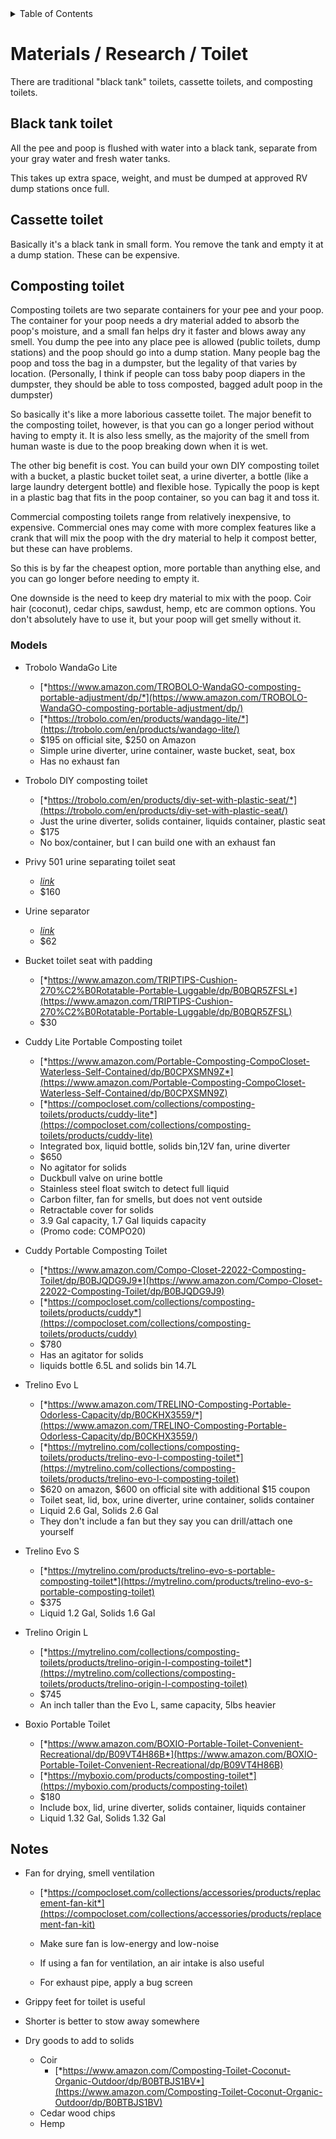 <!-- START doctoc generated TOC please keep comment here to allow auto update -->
<!-- DON'T EDIT THIS SECTION, INSTEAD RE-RUN doctoc TO UPDATE -->
<details>
<summary>Table of Contents</summary>

- [Materials / Research / Toilet](#materials--research--toilet)
  - [Black tank toilet](#black-tank-toilet)
  - [Cassette toilet](#cassette-toilet)
  - [Composting toilet](#composting-toilet)
    - [Models](#models)
  - [Notes](#notes)

</details>
<!-- END doctoc generated TOC please keep comment here to allow auto update -->

# Materials / Research / Toilet


There are traditional "black tank" toilets, cassette toilets, and composting toilets.

## Black tank toilet

All the pee and poop is flushed with water into a black tank, separate from your gray
water and fresh water tanks.

This takes up extra space, weight, and must be dumped at approved RV dump stations
once full.

## Cassette toilet

Basically it's a black tank in small form. You remove the tank and empty it at a dump
station. These can be expensive.

## Composting toilet

Composting toilets are two separate containers for your pee and your poop.
The container for your poop needs a dry material added to absorb the poop's moisture, and
a small fan helps dry it faster and blows away any smell. You dump the pee into any place
pee is allowed (public toilets, dump stations) and the poop should go into a dump station.
Many people bag the poop and toss the bag in a dumpster, but the legality of that varies
by location. (Personally, I think if people can toss baby poop diapers in the dumpster,
they should be able to toss composted, bagged adult poop in the dumpster)

So basically it's like a more laborious cassette toilet. The major benefit to the
composting toilet, however, is that you can go a longer period without having to empty it.
It is also less smelly, as the majority of the smell from human waste is due to the poop
breaking down when it is wet.

The other big benefit is cost. You can build your own DIY composting toilet with a bucket,
a plastic bucket toilet seat, a urine diverter, a bottle (like a large laundry detergent
 bottle) and flexible hose. Typically the poop is kept in a plastic bag that fits in the
poop container, so you can bag it and toss it.

Commercial composting toilets range from relatively inexpensive, to expensive. Commercial
ones may come with more complex features like a crank that will mix the poop with the dry
material to help it compost better, but these can have problems.

So this is by far the cheapest option, more portable than anything else, and you can go
longer before needing to empty it.

One downside is the need to keep dry material to mix with the poop. Coir hair (coconut),
cedar chips, sawdust, hemp, etc are common options. You don't absolutely have to use it,
but your poop will get smelly without it.



### Models
- Trobolo WandaGo Lite

  -   [*https://www.amazon.com/TROBOLO-WandaGO-composting-portable-adjustment/dp/*](https://www.amazon.com/TROBOLO-WandaGO-composting-portable-adjustment/dp/)
  -   [*https://trobolo.com/en/products/wandago-lite/*](https://trobolo.com/en/products/wandago-lite/)
  -   \$195 on official site, \$250 on Amazon
  -   Simple urine diverter, urine container, waste bucket, seat, box
  -   Has no exhaust fan

- Trobolo DIY composting toilet

  -   [*https://trobolo.com/en/products/diy-set-with-plastic-seat/*](https://trobolo.com/en/products/diy-set-with-plastic-seat/)
  -   Just the urine diverter, solids container, liquids container, plastic seat
  -   \$175
  -   No box/container, but I can build one with an exhaust fan

- Privy 501 urine separating toilet seat

  -   [*link*](https://www.amazon.com/Separett-Privy-Kit-folding-seat/dp/B01N3YYG9Q/ref=sr_1_4?crid=2GSFN243GHLHX&dib=eyJ2IjoiMSJ9.nouJZUoOUC1THRuK-Rfp2cny9yL6owTYNZT-PE4pQ4jQomZ9p0X_JfCsDKhZ7e3OejwkSnaw76mChk8Gs8K3NUpIWboOcT8_kAu6j5sgqB1jRxkke-2jPWs8WK9v959WFfHUoRKVvGEbyVg1oogNVICEFw9366vp8a7O4PSWfY7zLSkpatDQyAvC1HL1ndSKDHsKYQDcuUKga-BheRCIf8w--XgY44Vff3Yd8UNmFllJFbho3CGp8EIN7_4YE1qSw4Xiwt4tLNmW6-T4ADuBUHSRF1K4d78tUkLpKKUYzVc.65Sl3HRrPAObK_-rpq0IN6nk0uJCVMEt-S8HLeuEtCs&dib_tag=se&keywords=composting+toilet+with+urine+diverter&qid=1722192816&sprefix=composting+toilet+with+urine+divert%2Caps%2C241&sr=8-4)
  -   \$160

- Urine separator

  -   [*link*](https://www.amazon.com/Free-Range-Designs-Separator-Complete/dp/B0BNTSR7R2/ref=sr_1_1?crid=2GSFN243GHLHX&dib=eyJ2IjoiMSJ9.nouJZUoOUC1THRuK-Rfp2cny9yL6owTYNZT-PE4pQ4jQomZ9p0X_JfCsDKhZ7e3OejwkSnaw76mChk8Gs8K3NUpIWboOcT8_kAu6j5sgqB1jRxkke-2jPWs8WK9v959WFfHUoRKVvGEbyVg1oogNVICEFw9366vp8a7O4PSWfY7zLSkpatDQyAvC1HL1ndSKDHsKYQDcuUKga-BheRCIf8w--XgY44Vff3Yd8UNmFllJFbho3CGp8EIN7_4YE1qSw4Xiwt4tLNmW6-T4ADuBUHSRF1K4d78tUkLpKKUYzVc.65Sl3HRrPAObK_-rpq0IN6nk0uJCVMEt-S8HLeuEtCs&dib_tag=se&keywords=composting%2Btoilet%2Bwith%2Burine%2Bdiverter&qid=1722192816&sprefix=composting%2Btoilet%2Bwith%2Burine%2Bdivert%2Caps%2C241&sr=8-1&th=1)
  -   \$62

- Bucket toilet seat with padding

  -   [*https://www.amazon.com/TRIPTIPS-Cushion-270%C2%B0Rotatable-Portable-Luggable/dp/B0BQR5ZFSL*](https://www.amazon.com/TRIPTIPS-Cushion-270%C2%B0Rotatable-Portable-Luggable/dp/B0BQR5ZFSL)
  -   \$30

- Cuddy Lite Portable Composting toilet

  -   [*https://www.amazon.com/Portable-Composting-CompoCloset-Waterless-Self-Contained/dp/B0CPXSMN9Z*](https://www.amazon.com/Portable-Composting-CompoCloset-Waterless-Self-Contained/dp/B0CPXSMN9Z)
  -   [*https://compocloset.com/collections/composting-toilets/products/cuddy-lite*](https://compocloset.com/collections/composting-toilets/products/cuddy-lite)
  -   Integrated box, liquid bottle, solids bin,12V fan, urine diverter
  -   \$650
  -   No agitator for solids
  -   Duckbull valve on urine bottle
  -   Stainless steel float switch to detect full liquid
  -   Carbon filter, fan for smells, but does not vent outside
  -   Retractable cover for solids
  -   3.9 Gal capacity, 1.7 Gal liquids capacity
  -   (Promo code: COMPO20)

- Cuddy Portable Composting Toilet

  -   [*https://www.amazon.com/Compo-Closet-22022-Composting-Toilet/dp/B0BJQDG9J9*](https://www.amazon.com/Compo-Closet-22022-Composting-Toilet/dp/B0BJQDG9J9)
  -   [*https://compocloset.com/collections/composting-toilets/products/cuddy*](https://compocloset.com/collections/composting-toilets/products/cuddy)
  -   \$780
  -   Has an agitator for solids
  -   liquids bottle 6.5L and solids bin 14.7L

- Trelino Evo L

  -   [*https://www.amazon.com/TRELINO-Composting-Portable-Odorless-Capacity/dp/B0CKHX3559/*](https://www.amazon.com/TRELINO-Composting-Portable-Odorless-Capacity/dp/B0CKHX3559/)
  -   [*https://mytrelino.com/collections/composting-toilets/products/trelino-evo-l-composting-toilet*](https://mytrelino.com/collections/composting-toilets/products/trelino-evo-l-composting-toilet)
  -   \$620 on amazon, \$600 on official site with additional \$15 coupon
  -   Toilet seat, lid, box, urine diverter, urine container, solids container
  -   Liquid 2.6 Gal, Solids 2.6 Gal
  -   They don't include a fan but they say you can drill/attach one yourself

- Trelino Evo S

  -   [*https://mytrelino.com/products/trelino-evo-s-portable-composting-toilet*](https://mytrelino.com/products/trelino-evo-s-portable-composting-toilet)
  -   \$375
  -   Liquid 1.2 Gal, Solids 1.6 Gal

- Trelino Origin L

  -   [*https://mytrelino.com/collections/composting-toilets/products/trelino-origin-l-composting-toilet*](https://mytrelino.com/collections/composting-toilets/products/trelino-origin-l-composting-toilet)
  -   \$745
  -   An inch taller than the Evo L, same capacity, 5lbs heavier

- Boxio Portable Toilet

  -   [*https://www.amazon.com/BOXIO-Portable-Toilet-Convenient-Recreational/dp/B09VT4H86B*](https://www.amazon.com/BOXIO-Portable-Toilet-Convenient-Recreational/dp/B09VT4H86B)
  -   [*https://myboxio.com/products/composting-toilet*](https://myboxio.com/products/composting-toilet)
  -   \$180
  -   Include box, lid, urine diverter, solids container, liquids container
  -   Liquid 1.32 Gal, Solids 1.32 Gal



## Notes

-   Fan for drying, smell ventilation

    -   [*https://compocloset.com/collections/accessories/products/replacement-fan-kit*](https://compocloset.com/collections/accessories/products/replacement-fan-kit)

    -   Make sure fan is low-energy and low-noise

    -   If using a fan for ventilation, an air intake is also useful

    -   For exhaust pipe, apply a bug screen

-   Grippy feet for toilet is useful

-   Shorter is better to stow away somewhere

-   Dry goods to add to solids
    -   Coir
        -   [*https://www.amazon.com/Composting-Toilet-Coconut-Organic-Outdoor/dp/B0BTBJS1BV*](https://www.amazon.com/Composting-Toilet-Coconut-Organic-Outdoor/dp/B0BTBJS1BV)
    -   Cedar wood chips
    -   Hemp


